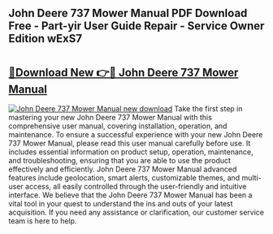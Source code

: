 ## John Deere 737 Mower Manual PDF Download Free - Part-yir User Guide Repair - Service Owner Edition wExS7

# <h2><a href="http://bc92164.oget.top/?id=John+Deere+737+Mower+Manual">🔗Download New 👉🔴 John Deere 737 Mower Manual</a></h2>

[![John Deere 737 Mower Manual new download](https://i.imgur.com/5g1atiW.png)](http://bc92164.oget.top/?id=John+Deere+737+Mower+Manual)
Take the first step in mastering your new John Deere 737 Mower Manual with this comprehensive user manual, covering installation, operation, and maintenance. To ensure a successful experience with your new John Deere 737 Mower Manual, please read this user manual carefully before use. It includes essential information on product setup, operation, maintenance, and troubleshooting, ensuring that you are able to use the product effectively and efficiently. John Deere 737 Mower Manual advanced features include geolocation, smart alerts, customizable themes, and multi-user access, all easily controlled through the user-friendly and intuitive interface. We believe that the John Deere 737 Mower Manual has been a vital tool in your quest to understand the ins and outs of your latest acquisition. If you need any assistance or clarification, our customer service team is here to help.
